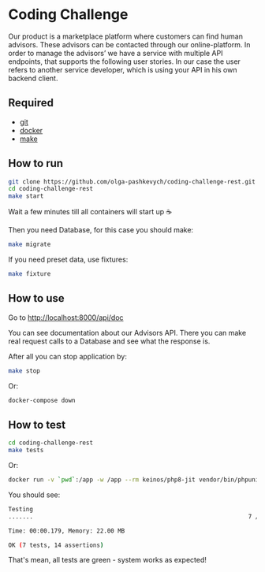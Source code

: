 # Coding Challenge
Our product is a marketplace platform where customers can find human advisors. These
advisors can be contacted through our online-platform. In order to manage the advisors’
we have a service with multiple API endpoints, that supports the
following user stories. In our case the user refers to another service developer, which is
using your API in his own backend client.

## Required
- [git](https://git-scm.com/)
- [docker](https://docs.docker.com/get-docker/)
- [make](https://www.gnu.org/software/make/)

## How to run

```sh
git clone https://github.com/olga-pashkevych/coding-challenge-rest.git
cd coding-challenge-rest
make start
```
Wait a few minutes till all containers will start up ☕

Then you need Database, for this case you should make:
```sh
make migrate
```
If you need preset data, use fixtures:
```sh
make fixture
```
## How to use

Go to [http://localhost:8000/api/doc](http://localhost:8080/api/doc)

You can see documentation about our Advisors API. There you can make real request calls to a Database and see what the response is.

After all you can stop application by:
```sh
make stop
```
Or:
```sh
docker-compose down
```
## How to test
```sh
cd coding-challenge-rest
make tests
```
Or:

```sh
docker run -v `pwd`:/app -w /app --rm keinos/php8-jit vendor/bin/phpunit -c phpunit.xml.dist
```
You should see:

```sh
Testing
.......                                                             7 / 7 (100%)

Time: 00:00.179, Memory: 22.00 MB

OK (7 tests, 14 assertions)

```
That's mean, all tests are green - system works as expected!
